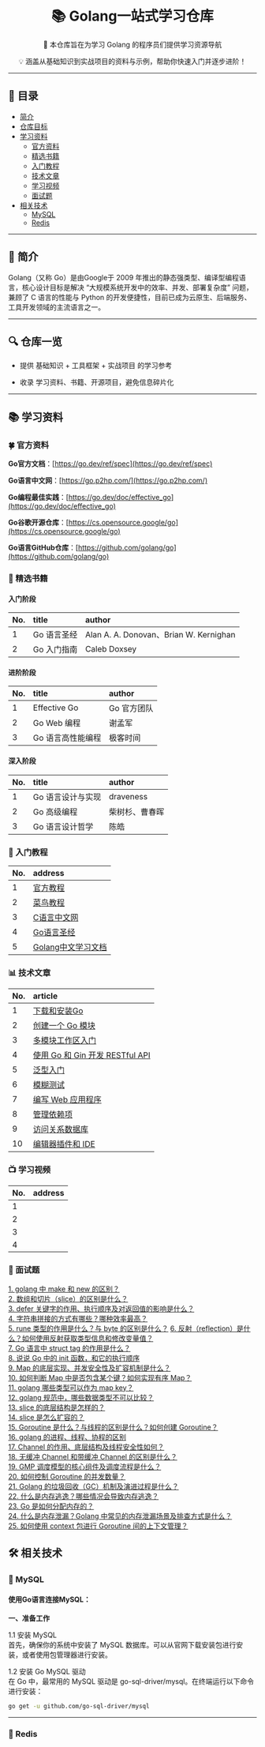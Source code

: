 <h1 align="center">📚 Golang一站式学习仓库</h1>
 <p align="center">
  🌟 本仓库旨在为学习 Golang 的程序员们提供学习资源导航
</p>
 <p align="center">
  💡 涵盖从基础知识到实战项目的资料与示例，帮助你快速入门并逐步进阶！
</p>

---

## 📌 目录

* [简介](#-简介)
* [仓库目标](#-仓库一览)
* [学习资料](#-学习资料)
  * [官方资料](#-官方资料)
  * [精选书籍](#-精选书籍)
  * [入门教程](#-入门教程)
  * [技术文章](#-技术文章)
  * [学习视频](#-学习视频)
  * [面试题](#-面试题)
* [相关技术](#-相关技术)
  * [MySQL](#-MySQL)
  * [Redis](#-Redis)
---

## 🚀 简介
Golang（又称 Go）是由Google于 2009 年推出的静态强类型、编译型编程语言，核心设计目标是解决 “大规模系统开发中的效率、并发、部署复杂度” 问题，兼顾了 C 语言的性能与 Python 的开发便捷性，目前已成为云原生、后端服务、工具开发领域的主流语言之一。

---

## 🔍 仓库一览

* 提供 基础知识 + 工具框架 + 实战项目 的学习参考

* 收录 学习资料、书籍、开源项目，避免信息碎片化

---

## 📚 学习资料
### 🍀 官方资料
**Go官方文档**：[https://go.dev/ref/spec](https://go.dev/ref/spec)

**Go语言中文网**：[https://go.p2hp.com/](https://go.p2hp.com/)

**Go编程最佳实践**：[https://go.dev/doc/effective_go](https://go.dev/doc/effective_go) 

**Go谷歌开源仓库**：[https://cs.opensource.google/go](https://cs.opensource.google/go)

**Go语言GitHub仓库**：[https://github.com/golang/go](https://github.com/golang/go)


### 📖 精选书籍
#### 入门阶段
| No. | title | author |
| :--- | :--- | :--- |
| 1 | Go 语言圣经 | Alan A. A. Donovan、Brian W. Kernighan |
| 2 | Go 入门指南 | Caleb Doxsey |

#### 进阶阶段
| No. | title | author |
| :--- | :--- | :--- |
| 1 | Effective Go | Go 官方团队 |
| 2 | Go Web 编程 | 谢孟军 |
| 3 | Go 语言高性能编程 | 极客时间 |


#### 深入阶段
| No. | title | author |
| :--- | :--- | :--- |
| 1 | Go 语言设计与实现 | draveness |
| 2 | Go 高级编程 | 柴树杉、曹春晖 |
| 3 | Go 语言设计哲学 | 陈皓 |


### 📝 入门教程
| No. | address |
| :--- | :--- |
| 1 | [官方教程](https://tour.go-zh.org/welcome/1) |
| 2 | [菜鸟教程](https://www.runoob.com/go/go-tutorial.html) |
| 3 | [C语言中文网](https://c.biancheng.net/golang/syntax/) |
| 4 | [Go语言圣经](https://gopl-zh.github.io/ch1/ch1-01.html) |
| 5 | [Golang中文学习文档](https://golang.halfiisland.com/essential/base/1.grammer.html) |


### 📊 技术文章
| No. | article |
| :--- | :--- |
| 1 | [下载和安装Go](https://go.p2hp.com/doc/install) |
| 2 | [创建一个 Go 模块](https://go.p2hp.com/go.dev/doc/tutorial/create-module) |
| 3 | [多模块工作区入门](https://go.p2hp.com/go.dev/doc/tutorial/workspaces) |
| 4 | [使用 Go 和 Gin 开发 RESTful API](https://go.p2hp.com/go.dev/doc/tutorial/web-service-gin) |
| 5 | [泛型入门](https://go.p2hp.com/go.dev/doc/tutorial/generics) |
| 6 | [模糊测试](https://go.p2hp.com/go.dev/doc/tutorial/fuzz) |
| 7 | [编写 Web 应用程序](https://go.p2hp.com/doc/articles/wiki/) |
| 8 | [管理依赖项](https://go.p2hp.com/doc/modules/managing-dependencies) |
| 9 | [访问关系数据库](https://go.p2hp.com/doc/tutorial/database-access) |
| 10 | [编辑器插件和 IDE](https://go.p2hp.com/go.dev/doc/editors) |




### 📺 学习视频
| No. | address |
| :--- | :--- |
| 1 | []() |
| 2 | []() |
| 3 | []() |
| 4 | []() |

### 👥 面试题
[1. golang 中 make 和 new 的区别？](https://github.com/qiye7c/awesome_golang_learning/blob/main/interview_question/README.md#subject_1)  
[2. 数组和切片（slice）的区别是什么？](https://github.com/qiye7c/awesome_golang_learning/blob/main/interview_question/README.md#subject_2)  
[3. defer 关键字的作用、执行顺序及对返回值的影响是什么？](https://github.com/qiye7c/awesome_golang_learning/blob/main/interview_question/README.md#subject_3)  
[4. 字符串拼接的方式有哪些？哪种效率最高？](https://github.com/qiye7c/awesome_golang_learning/blob/main/interview_question/README.md#subject_4)  
[5. rune 类型的作用是什么？与 byte 的区别是什么？](https://github.com/qiye7c/awesome_golang_learning/blob/main/interview_question/README.md#subject_5)
[6. 反射（reflection）是什么？如何使用反射获取类型信息和修改变量值？](https://github.com/qiye7c/awesome_golang_learning/blob/main/interview_question/README.md#subject_6)  
[7. Go 语言中 struct tag 的作用是什么？](https://github.com/qiye7c/awesome_golang_learning/blob/main/interview_question/README.md#subject_7)  
[8. 说说 Go 中的 init 函数，和它的执行顺序](https://github.com/qiye7c/awesome_golang_learning/blob/main/interview_question/README.md#subject_8)  
[9. Map 的底层实现、并发安全性及扩容机制是什么？](https://github.com/qiye7c/awesome_golang_learning/blob/main/interview_question/README.md#subject_9)  
[10. 如何判断 Map 中是否包含某个键？如何实现有序 Map？](https://github.com/qiye7c/awesome_golang_learning/blob/main/interview_question/README.md#subject_10)  
[11. golang 哪些类型可以作为 map key？](https://github.com/qiye7c/awesome_golang_learning/blob/main/interview_question/README.md#subject_11)  
[12. golang 规范中，哪些数据类型不可以比较？](https://github.com/qiye7c/awesome_golang_learning/blob/main/interview_question/README.md#subject_12)  
[13. slice 的底层结构是怎样的？](https://github.com/qiye7c/awesome_golang_learning/blob/main/interview_question/README.md#subject_13)  
[14. slice 是怎么扩容的？](https://github.com/qiye7c/awesome_golang_learning/blob/main/interview_question/README.md#subject_14)  
[15. Goroutine 是什么？与线程的区别是什么？如何创建 Goroutine？](https://github.com/qiye7c/awesome_golang_learning/blob/main/interview_question/README.md#subject_15)  
[16. golang 的进程、线程、协程的区别](https://github.com/qiye7c/awesome_golang_learning/blob/main/interview_question/README.md#subject_16)  
[17. Channel 的作用、底层结构及线程安全性如何？](https://github.com/qiye7c/awesome_golang_learning/blob/main/interview_question/README.md#subject_17)  
[18. 无缓冲 Channel 和带缓冲 Channel 的区别是什么？](https://github.com/qiye7c/awesome_golang_learning/blob/main/interview_question/README.md#subject_18)  
[19. GMP 调度模型的核心组件及调度流程是什么？](https://github.com/qiye7c/awesome_golang_learning/blob/main/interview_question/README.md#subject_19)  
[20. 如何控制 Goroutine 的并发数量？](https://github.com/qiye7c/awesome_golang_learning/blob/main/interview_question/README.md#subject_20)  
[21. Golang 的垃圾回收（GC）机制及演进过程是什么？](https://github.com/qiye7c/awesome_golang_learning/blob/main/interview_question/README.md#subject_21)  
[22. 什么是内存逃逸？哪些情况会导致内存逃逸？](https://github.com/qiye7c/awesome_golang_learning/blob/main/interview_question/README.md#subject_22)  
[23. Go 是如何分配内存的？](https://github.com/qiye7c/awesome_golang_learning/blob/main/interview_question/README.md#subject_23)  
[24. 什么是内存泄漏？Golang 中常见的内存泄漏场景及排查方式是什么？](https://github.com/qiye7c/awesome_golang_learning/blob/main/interview_question/README.md#subject_24)  
[25. 如何使用 context 包进行 Goroutine 间的上下文管理？](https://github.com/qiye7c/awesome_golang_learning/blob/main/interview_question/README.md#subject_25)  


## 🛠️ 相关技术

### 🐬 MySQL
#### 使用Go语言连接MySQL：
**一、准备工作**    

1.1 安装 MySQL  
首先，确保你的系统中安装了 MySQL 数据库。可以从官网下载安装包进行安装，或者使用包管理器进行安装。  

1.2 安装 Go MySQL 驱动  
在 Go 中，最常用的 MySQL 驱动是 go-sql-driver/mysql。在终端运行以下命令进行安装：
```bash
go get -u github.com/go-sql-driver/mysql
```
---

### 💾 Redis




